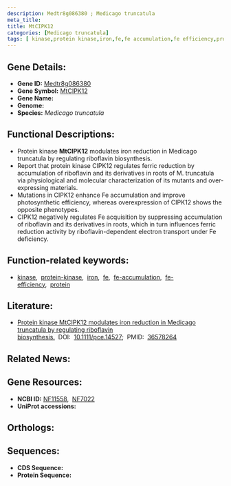 ```yaml
---
description: Medtr8g086380 ; Medicago truncatula
meta_title:
title: MtCIPK12
categories: [Medicago truncatula]
tags: [ kinase,protein kinase,iron,fe,fe accumulation,fe efficiency,protein ]
---
```


## Gene Details:
- **Gene ID:** [Medtr8g086380]()
- **Gene Symbol:** <u>MtCIPK12</u>
- **Gene Name:** 
- **Genome:** []()
- **Species:** *Medicago truncatula*

## Functional Descriptions:
   - Protein kinase **MtCIPK12** modulates iron reduction in Medicago truncatula by regulating riboflavin biosynthesis.
   - Report that protein kinase CIPK12 regulates ferric reduction by accumulation of riboflavin and its derivatives in roots of M. truncatula via physiological and molecular characterization of its mutants and over-expressing materials. 
   - Mutations in CIPK12 enhance Fe accumulation and improve photosynthetic efficiency, whereas overexpression of CIPK12 shows the opposite phenotypes.
   - CIPK12 negatively regulates Fe acquisition by suppressing accumulation of riboflavin and its derivatives in roots, which in turn influences ferric reduction activity by riboflavin-dependent electron transport under Fe deficiency.

## Function-related keywords:
   - [kinase](/tags/kinase/),&nbsp;&nbsp;[protein-kinase](/tags/protein-kinase/),&nbsp;&nbsp;[iron](/tags/iron/),&nbsp;&nbsp;[fe](/tags/fe/),&nbsp;&nbsp;[fe-accumulation](/tags/fe-accumulation/),&nbsp;&nbsp;[fe-efficiency](/tags/fe-efficiency/),&nbsp;&nbsp;[protein](/tags/protein/)

## Literature:
   - [Protein kinase MtCIPK12 modulates iron reduction in Medicago truncatula by regulating riboflavin biosynthesis.](https://doi.org/10.1111/pce.14527)&nbsp;&nbsp;DOI:&nbsp;&nbsp;[10.1111/pce.14527](https://doi.org/10.1111/pce.14527);&nbsp;&nbsp;PMID:&nbsp;&nbsp;[36578264](https://pubmed.ncbi.nlm.nih.gov/36578264/)

## Related News:

## Gene Resources:
- **NCBI ID:**  [NF11558](https://www.ncbi.nlm.nih.gov/gene/?term=NF11558),&nbsp;&nbsp;[NF7022](https://www.ncbi.nlm.nih.gov/gene/?term=NF7022)
- **UniProt accessions:**  [](https://www.uniprot.org/uniprotkb//entry)

## Orthologs:

## Sequences:
- **CDS Sequence:**
- **Protein Sequence:**
